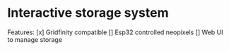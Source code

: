 # Interactive storage system

Features:
[x] Gridfinity compatible
[] Esp32 controlled neopixels
[] Web UI to manage storage

